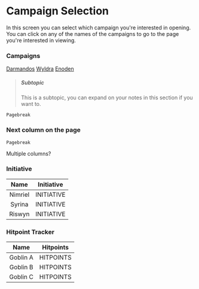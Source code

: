 # Campaign Selection
In this screen you can select which campaign you're interested in opening. You can click on any of the names of the campaigns to go to the page you're interested in viewing.

### Campaigns

[Darmandos](darmandos/index.md)
[Wyldra](wyldra/index.md)
[Enoden](enoden/index.md)


>##### Subtopic
> This is a subtopic, you can expand on your notes in this section if you want to.

```
Pagebreak
```

### Next column on the page


```
Pagebreak
```

Multiple columns?

### Initiative
| Name | Initiative |
|:---:|:---:|
| Nimriel | INITIATIVE |
| Syrina | INITIATIVE |
| Riswyn | INITIATIVE |

### Hitpoint Tracker
| Name | Hitpoints |
|:--:|:---:|
| Goblin A | HITPOINTS |
| Goblin B | HITPOINTS |
| Goblin C | HITPOINTS |